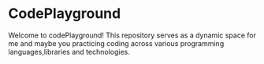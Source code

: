 # CodePlayground
Welcome to codePlayground! This repository serves as a dynamic space for me and maybe  you practicing coding across various programming languages,libraries and technologies.
